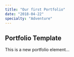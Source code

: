 ```yaml
---
title: "Our first Portfolio"
date: "2018-04-22"
specialty: "Adventure"
---
```


## Portfolio Template

This is a new portfolio element...